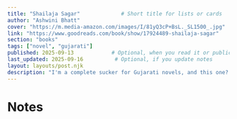 ```yaml
---
title: "Shailaja Sagar"             # Short title for lists or cards
author: "Ashwini Bhatt"
cover: "https://m.media-amazon.com/images/I/81yQ3cP+BsL._SL1500_.jpg"
link: "https://www.goodreads.com/book/show/17924489-shailaja-sagar"
section: "books"
tags: ["novel", "gujarati"]
published: 2025-09-13            # Optional, when you read it or publication date
last_updated: 2025-09-16          # Optional, if you update notes
layout: layouts/post.njk
description: "I'm a complete sucker for Gujarati novels, and this one? I honestly don't even know how to put it into words — it was ridiculously delicious."
---
```


# Notes


